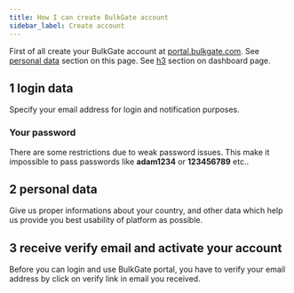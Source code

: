 ```yaml
---
title: How I can create BulkGate account
sidebar_label: Create account
---
```


First of all create your BulkGate account at [portal.bulkgate.com](https://portal.bulkgate.com/sign/up).
See [personal data](#personal-data) section on this page.
See [h3](dashboard.md#h3) section on dashboard page.

## 1 login data
Specify your email address for login and notification purposes.
### Your password
There are some restrictions due to weak password issues.
This make it impossible to pass passwords like **adam1234** or **123456789** etc..

## 2 personal data
Give us proper informations about your country, and other data which help us provide you best usability of platform as
possible.

## 3 receive verify email and activate your account

Before you can login and use BulkGate portal, you have to verify your email address by click on verify link in email you received.
